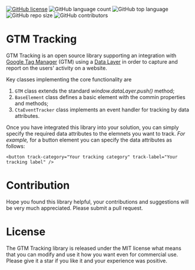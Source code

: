 [![GitHub license](https://img.shields.io/github/license/kate-orlova/gtm-tracking.svg)](https://github.com/kate-orlova/gtm-tracking/blob/master/LICENSE)
![GitHub language count](https://img.shields.io/github/languages/count/kate-orlova/gtm-tracking.svg?style=flat)
![GitHub top language](https://img.shields.io/github/languages/top/kate-orlova/gtm-tracking.svg?style=flat)
![GitHub repo size](https://img.shields.io/github/repo-size/kate-orlova/gtm-tracking.svg?style=flat)
![GitHub contributors](https://img.shields.io/github/contributors/kate-orlova/gtm-tracking)


# GTM Tracking
GTM Tracking is an open source library supporting an integration with [Google Tag Manager](https://developers.google.com/tag-manager/) (GTM) using a [Data Layer](https://developers.google.com/tag-manager/devguide#datalayer) in order to capture and report on the users' activity on a website.

Key classes implementing the core functionality are
1. `GTM` class extends the standard _window.dataLayer.push()_ method;
2. `BaseElement` class defines a basic element with the commin properties and methods;
3. `CtaEventTracker` class implements an event handler for tracking by data attributes.

Once you have integrated this library into your solution, you can simply specify the required data attributes to the elemnets you want to track. _For example,_ for a button element you can specify the data attributes as follows:

```<button track-category="Your tracking category" track-label="Your tracking label" />```

# Contribution
Hope you found this library helpful, your contributions and suggestions will be very much appreciated. Please submit a pull request.

# License
The GTM Tracking library is released under the MIT license what means that you can modify and use it how you want even for commercial use. Please give it a star if you like it and your experience was positive.
